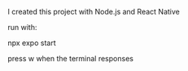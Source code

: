 I created this project with Node.js and React Native

run with:

npx expo start

press w when the terminal responses
